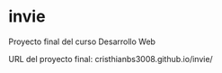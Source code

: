 # invie
Proyecto final del curso Desarrollo Web

URL del proyecto final: cristhianbs3008.github.io/invie/

